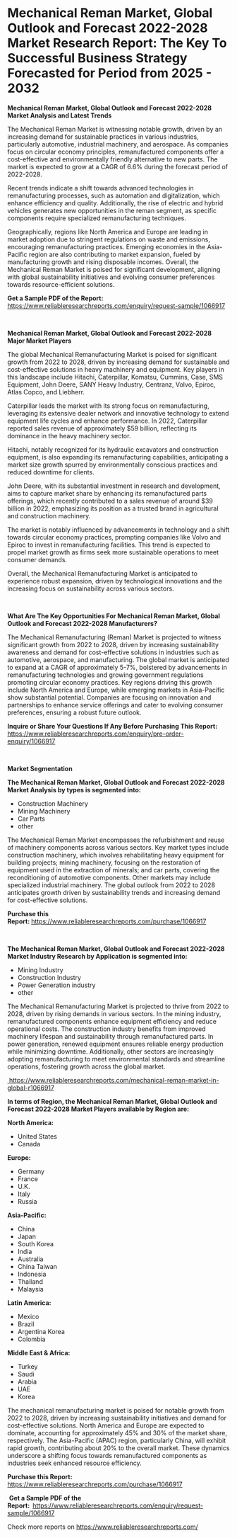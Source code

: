 <p><h1>Mechanical Reman Market, Global Outlook and Forecast 2022-2028 Market Research Report: The Key To Successful Business Strategy Forecasted for Period from 2025 - 2032</h1></p><p><strong>Mechanical Reman Market, Global Outlook and Forecast 2022-2028 Market Analysis and Latest Trends</strong></p>
<p><p>The Mechanical Reman Market is witnessing notable growth, driven by an increasing demand for sustainable practices in various industries, particularly automotive, industrial machinery, and aerospace. As companies focus on circular economy principles, remanufactured components offer a cost-effective and environmentally friendly alternative to new parts. The market is expected to grow at a CAGR of 6.6% during the forecast period of 2022-2028.</p><p>Recent trends indicate a shift towards advanced technologies in remanufacturing processes, such as automation and digitalization, which enhance efficiency and quality. Additionally, the rise of electric and hybrid vehicles generates new opportunities in the reman segment, as specific components require specialized remanufacturing techniques.</p><p>Geographically, regions like North America and Europe are leading in market adoption due to stringent regulations on waste and emissions, encouraging remanufacturing practices. Emerging economies in the Asia-Pacific region are also contributing to market expansion, fueled by manufacturing growth and rising disposable incomes. Overall, the Mechanical Reman Market is poised for significant development, aligning with global sustainability initiatives and evolving consumer preferences towards resource-efficient solutions.</p></p>
<p><strong>Get a Sample PDF of the Report:&nbsp;</strong> <a href="https://www.reliableresearchreports.com/enquiry/request-sample/1066917?utm_campaign=3028&utm_medium=2&utm_source=Github&utm_content=ia&utm_term=21032025&utm_id=mechanical-reman-market-global-outlook-and-forecast-2022-2028">https://www.reliableresearchreports.com/enquiry/request-sample/1066917</a></p>
<p>&nbsp;</p>
<p><strong>Mechanical Reman Market, Global Outlook and Forecast 2022-2028 Major Market Players</strong></p>
<p><p>The global Mechanical Remanufacturing Market is poised for significant growth from 2022 to 2028, driven by increasing demand for sustainable and cost-effective solutions in heavy machinery and equipment. Key players in this landscape include Hitachi, Caterpillar, Komatsu, Cummins, Case, SMS Equipment, John Deere, SANY Heavy Industry, Centranz, Volvo, Epiroc, Atlas Copco, and Liebherr.</p><p>Caterpillar leads the market with its strong focus on remanufacturing, leveraging its extensive dealer network and innovative technology to extend equipment life cycles and enhance performance. In 2022, Caterpillar reported sales revenue of approximately $59 billion, reflecting its dominance in the heavy machinery sector. </p><p>Hitachi, notably recognized for its hydraulic excavators and construction equipment, is also expanding its remanufacturing capabilities, anticipating a market size growth spurred by environmentally conscious practices and reduced downtime for clients. </p><p>John Deere, with its substantial investment in research and development, aims to capture market share by enhancing its remanufactured parts offerings, which recently contributed to a sales revenue of around $39 billion in 2022, emphasizing its position as a trusted brand in agricultural and construction machinery.</p><p>The market is notably influenced by advancements in technology and a shift towards circular economy practices, prompting companies like Volvo and Epiroc to invest in remanufacturing facilities. This trend is expected to propel market growth as firms seek more sustainable operations to meet consumer demands.</p><p>Overall, the Mechanical Remanufacturing Market is anticipated to experience robust expansion, driven by technological innovations and the increasing focus on sustainability across various sectors.</p></p>
<p>&nbsp;</p>
<p><strong>What Are The Key Opportunities For Mechanical Reman Market, Global Outlook and Forecast 2022-2028 Manufacturers?</strong></p>
<p><p>The Mechanical Remanufacturing (Reman) Market is projected to witness significant growth from 2022 to 2028, driven by increasing sustainability awareness and demand for cost-effective solutions in industries such as automotive, aerospace, and manufacturing. The global market is anticipated to expand at a CAGR of approximately 5-7%, bolstered by advancements in remanufacturing technologies and growing government regulations promoting circular economy practices. Key regions driving this growth include North America and Europe, while emerging markets in Asia-Pacific show substantial potential. Companies are focusing on innovation and partnerships to enhance service offerings and cater to evolving consumer preferences, ensuring a robust future outlook.</p></p>
<p><strong>Inquire or Share Your Questions If Any Before Purchasing This Report:</strong> <a href="https://www.reliableresearchreports.com/enquiry/pre-order-enquiry/1066917?utm_campaign=3028&utm_medium=2&utm_source=Github&utm_content=ia&utm_term=21032025&utm_id=mechanical-reman-market-global-outlook-and-forecast-2022-2028">https://www.reliableresearchreports.com/enquiry/pre-order-enquiry/1066917</a></p>
<p>&nbsp;</p>
<p><strong>Market Segmentation</strong></p>
<p><strong>The Mechanical Reman Market, Global Outlook and Forecast 2022-2028 Market Analysis by types is segmented into:</strong></p>
<p><ul><li>Construction Machinery</li><li>Mining Machinery</li><li>Car Parts</li><li>other</li></ul></p>
<p><p>The Mechanical Reman Market encompasses the refurbishment and reuse of machinery components across various sectors. Key market types include construction machinery, which involves rehabilitating heavy equipment for building projects; mining machinery, focusing on the restoration of equipment used in the extraction of minerals; and car parts, covering the reconditioning of automotive components. Other markets may include specialized industrial machinery. The global outlook from 2022 to 2028 anticipates growth driven by sustainability trends and increasing demand for cost-effective solutions.</p></p>
<p><strong>Purchase this Report:&nbsp;</strong><a href="https://www.reliableresearchreports.com/purchase/1066917?utm_campaign=3028&utm_medium=2&utm_source=Github&utm_content=ia&utm_term=21032025&utm_id=mechanical-reman-market-global-outlook-and-forecast-2022-2028">https://www.reliableresearchreports.com/purchase/1066917</a></p>
<p>&nbsp;</p>
<p><strong>The Mechanical Reman Market, Global Outlook and Forecast 2022-2028 Market Industry Research by Application is segmented into:</strong></p>
<p><ul><li>Mining Industry</li><li>Construction Industry</li><li>Power Generation industry</li><li>other</li></ul></p>
<p><p>The Mechanical Remanufacturing Market is projected to thrive from 2022 to 2028, driven by rising demands in various sectors. In the mining industry, remanufactured components enhance equipment efficiency and reduce operational costs. The construction industry benefits from improved machinery lifespan and sustainability through remanufactured parts. In power generation, renewed equipment ensures reliable energy production while minimizing downtime. Additionally, other sectors are increasingly adopting remanufacturing to meet environmental standards and streamline operations, fostering growth across the global market.</p></p>
<p><a href="https://www.reliableresearchreports.com/mechanical-reman-market-in-global-r1066917?utm_campaign=3028&utm_medium=2&utm_source=Github&utm_content=ia&utm_term=21032025&utm_id=mechanical-reman-market-global-outlook-and-forecast-2022-2028">&nbsp;https://www.reliableresearchreports.com/mechanical-reman-market-in-global-r1066917</a></p>
<p><strong>In terms of Region, the Mechanical Reman Market, Global Outlook and Forecast 2022-2028 Market Players available by Region are:</strong></p>
<p>
    <p> <strong> North America: </strong>
        <ul>
            <li>United States</li>
            <li>Canada</li>
        </ul>
        </p> 
    <p> <strong> Europe: </strong>
        <ul>
            <li>Germany</li>
            <li>France</li>
            <li>U.K.</li>
            <li>Italy</li>
            <li>Russia</li>
        </ul>
        </p> 
    <p> <strong> Asia-Pacific: </strong>
        <ul>
            <li>China</li>
            <li>Japan</li>
            <li>South Korea</li>
            <li>India</li>
            <li>Australia</li>
            <li>China Taiwan</li>
            <li>Indonesia</li>
            <li>Thailand</li>
            <li>Malaysia</li>
        </ul>
        </p> 
    <p> <strong> Latin America: </strong>
        <ul>
            <li>Mexico</li>
            <li>Brazil</li>
            <li>Argentina Korea</li>
            <li>Colombia</li>
        </ul>
        </p> 
    <p> <strong> Middle East & Africa: </strong>
        <ul>
            <li>Turkey</li>
            <li>Saudi</li>
            <li>Arabia</li>
            <li>UAE</li>
            <li>Korea</li>
        </ul>
    </p>
    </p>
<p><p>The mechanical remanufacturing market is poised for notable growth from 2022 to 2028, driven by increasing sustainability initiatives and demand for cost-effective solutions. North America and Europe are expected to dominate, accounting for approximately 45% and 30% of the market share, respectively. The Asia-Pacific (APAC) region, particularly China, will exhibit rapid growth, contributing about 20% to the overall market. These dynamics underscore a shifting focus towards remanufactured components as industries seek enhanced resource efficiency.</p></p>
<p><strong>Purchase this Report: </strong><a href="https://www.reliableresearchreports.com/purchase/1066917?utm_campaign=3028&utm_medium=2&utm_source=Github&utm_content=ia&utm_term=21032025&utm_id=mechanical-reman-market-global-outlook-and-forecast-2022-2028">https://www.reliableresearchreports.com/purchase/1066917</a></p>
<p>&nbsp;<strong>Get a Sample PDF of the Report:&nbsp;&nbsp;</strong><a href="https://www.reliableresearchreports.com/enquiry/request-sample/1066917?utm_campaign=3028&utm_medium=2&utm_source=Github&utm_content=ia&utm_term=21032025&utm_id=mechanical-reman-market-global-outlook-and-forecast-2022-2028">https://www.reliableresearchreports.com/enquiry/request-sample/1066917</a></p>
<p><strong></strong></p>
<p>Check more reports on <a href="https://www.reliableresearchreports.com/?utm_campaign=3028&utm_medium=2&utm_source=Github&utm_content=ia&utm_term=21032025&utm_id=mechanical-reman-market-global-outlook-and-forecast-2022-2028">https://www.reliableresearchreports.com/</a></p>